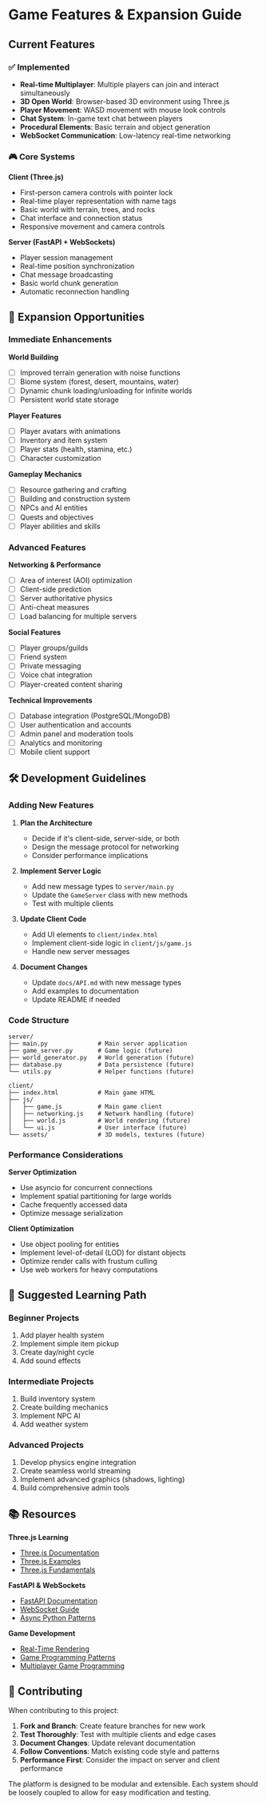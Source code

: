 # Game Features & Expansion Guide

## Current Features

### ✅ Implemented
- **Real-time Multiplayer**: Multiple players can join and interact simultaneously
- **3D Open World**: Browser-based 3D environment using Three.js
- **Player Movement**: WASD movement with mouse look controls
- **Chat System**: In-game text chat between players
- **Procedural Elements**: Basic terrain and object generation
- **WebSocket Communication**: Low-latency real-time networking

### 🎮 Core Systems

**Client (Three.js)**
- First-person camera controls with pointer lock
- Real-time player representation with name tags
- Basic world with terrain, trees, and rocks
- Chat interface and connection status
- Responsive movement and camera controls

**Server (FastAPI + WebSockets)**
- Player session management
- Real-time position synchronization  
- Chat message broadcasting
- Basic world chunk generation
- Automatic reconnection handling

## 🚀 Expansion Opportunities

### Immediate Enhancements

**World Building**
- [ ] Improved terrain generation with noise functions
- [ ] Biome system (forest, desert, mountains, water)
- [ ] Dynamic chunk loading/unloading for infinite worlds
- [ ] Persistent world state storage

**Player Features**
- [ ] Player avatars with animations
- [ ] Inventory and item system
- [ ] Player stats (health, stamina, etc.)
- [ ] Character customization

**Gameplay Mechanics**
- [ ] Resource gathering and crafting
- [ ] Building and construction system
- [ ] NPCs and AI entities
- [ ] Quests and objectives
- [ ] Player abilities and skills

### Advanced Features

**Networking & Performance**
- [ ] Area of interest (AOI) optimization
- [ ] Client-side prediction
- [ ] Server authoritative physics
- [ ] Anti-cheat measures
- [ ] Load balancing for multiple servers

**Social Features**
- [ ] Player groups/guilds
- [ ] Friend system
- [ ] Private messaging
- [ ] Voice chat integration
- [ ] Player-created content sharing

**Technical Improvements**
- [ ] Database integration (PostgreSQL/MongoDB)
- [ ] User authentication and accounts
- [ ] Admin panel and moderation tools
- [ ] Analytics and monitoring
- [ ] Mobile client support

## 🛠 Development Guidelines

### Adding New Features

1. **Plan the Architecture**
   - Decide if it's client-side, server-side, or both
   - Design the message protocol for networking
   - Consider performance implications

2. **Implement Server Logic**
   - Add new message types to `server/main.py`
   - Update the `GameServer` class with new methods
   - Test with multiple clients

3. **Update Client Code**
   - Add UI elements to `client/index.html`
   - Implement client-side logic in `client/js/game.js`
   - Handle new server messages

4. **Document Changes**
   - Update `docs/API.md` with new message types
   - Add examples to documentation
   - Update README if needed

### Code Structure

```
server/
├── main.py              # Main server application
├── game_server.py       # Game logic (future)
├── world_generator.py   # World generation (future)
├── database.py          # Data persistence (future)
└── utils.py             # Helper functions (future)

client/
├── index.html           # Main game HTML
├── js/
│   ├── game.js          # Main game client
│   ├── networking.js    # Network handling (future)
│   ├── world.js         # World rendering (future)
│   └── ui.js            # User interface (future)
└── assets/              # 3D models, textures (future)
```

### Performance Considerations

**Server Optimization**
- Use asyncio for concurrent connections
- Implement spatial partitioning for large worlds
- Cache frequently accessed data
- Optimize message serialization

**Client Optimization**  
- Use object pooling for entities
- Implement level-of-detail (LOD) for distant objects
- Optimize render calls with frustum culling
- Use web workers for heavy computations

## 🎯 Suggested Learning Path

### Beginner Projects
1. Add player health system
2. Implement simple item pickup
3. Create day/night cycle
4. Add sound effects

### Intermediate Projects
1. Build inventory system
2. Create building mechanics  
3. Implement NPC AI
4. Add weather system

### Advanced Projects
1. Develop physics engine integration
2. Create seamless world streaming
3. Implement advanced graphics (shadows, lighting)
4. Build comprehensive admin tools

## 📚 Resources

**Three.js Learning**
- [Three.js Documentation](https://threejs.org/docs/)
- [Three.js Examples](https://threejs.org/examples/)
- [Three.js Fundamentals](https://threejsfundamentals.org/)

**FastAPI & WebSockets**
- [FastAPI Documentation](https://fastapi.tiangolo.com/)
- [WebSocket Guide](https://fastapi.tiangolo.com/advanced/websockets/)
- [Async Python Patterns](https://docs.python.org/3/library/asyncio.html)

**Game Development**
- [Real-Time Rendering](https://www.realtimerendering.com/)
- [Game Programming Patterns](http://gameprogrammingpatterns.com/)
- [Multiplayer Game Programming](https://gafferongames.com/)

## 🤝 Contributing

When contributing to this project:

1. **Fork and Branch**: Create feature branches for new work
2. **Test Thoroughly**: Test with multiple clients and edge cases  
3. **Document Changes**: Update relevant documentation
4. **Follow Conventions**: Match existing code style and patterns
5. **Performance First**: Consider the impact on server and client performance

The platform is designed to be modular and extensible. Each system should be loosely coupled to allow for easy modification and testing.